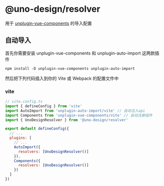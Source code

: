 # @uno-design/resolver

用于 [unplugin-vue-components](https://github.com/antfu/unplugin-vue-components) 的导入配置

## 自动导入

首先你需要安装 unplugin-vue-components 和 unplugin-auto-import 这两款插件

```node
npm install -D unplugin-vue-components unplugin-auto-import
```

然后把下列代码插入到你的 Vite 或 Webpack 的配置文件中

### vite

```js
// vite.config.ts
import { defineConfig } from 'vite'
import AutoImport from 'unplugin-auto-import/vite' // 自动注入api
import Components from 'unplugin-vue-components/vite' // 自动注册组件
import { UnoDesignResolver } from '@uno-design/resolver'

export default defineConfig({
  // ...
  plugins: [
    // ...
    AutoImport({
      resolvers: [UnoDesignResolver()]
    }),
    Components({
      resolvers: [UnoDesignResolver()]
    })
  ]
})
```
